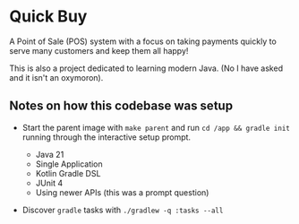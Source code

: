 # Quick Buy

A Point of Sale (POS) system with a focus on taking payments quickly to serve many customers and
keep them all happy!

This is also a project dedicated to learning modern Java. (No I have asked and it isn't an
oxymoron).

## Notes on how this codebase was setup

- Start the parent image with `make parent` and run `cd /app && gradle init` running through the
  interactive setup prompt.
  - Java 21
  - Single Application
  - Kotlin Gradle DSL
  - JUnit 4
  - Using newer APIs (this was a prompt question)

- Discover `gradle` tasks with `./gradlew -q :tasks --all`
